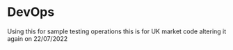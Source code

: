 # DevOps
Using this for sample testing operations
this is for UK market code
altering it again on 22/07/2022

